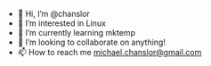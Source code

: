 - 👋 Hi, I’m @chanslor
- 👀 I’m interested in Linux
- 🌱 I’m currently learning mktemp
- 💞️ I’m looking to collaborate on anything!
- 📫 How to reach me michael.chanslor@gmail.com

<!---
chanslor/chanslor is a ✨ special ✨ repository because its `README.md` (this file) appears on your GitHub profile.
You can click the Preview link to take a look at your changes.
--->
